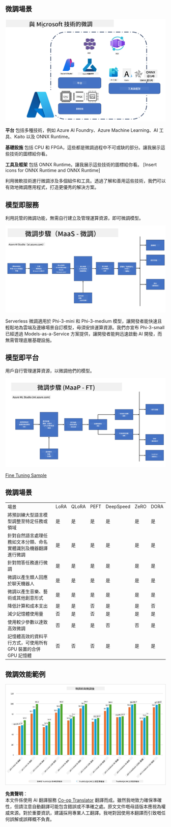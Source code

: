 <!--
CO_OP_TRANSLATOR_METADATA:
{
  "original_hash": "cb5648935f63edc17e95ce38f23adc32",
  "translation_date": "2025-05-08T05:22:01+00:00",
  "source_file": "md/03.FineTuning/FineTuning_Scenarios.md",
  "language_code": "hk"
}
-->
## 微調場景

![FineTuning with MS Services](../../../../translated_images/FinetuningwithMS.3d0cec8ae693e094c38c72575e63f2c9bf1cf980ab90f1388e102709f9c979e5.hk.png)

**平台** 包括多種技術，例如 Azure AI Foundry、Azure Machine Learning、AI 工具、Kaito 以及 ONNX Runtime。

**基礎設施** 包括 CPU 和 FPGA，這些都是微調過程中不可或缺的部分。讓我展示這些技術的圖標給你看。

**工具及框架** 包括 ONNX Runtime。讓我展示這些技術的圖標給你看。
[Insert icons for ONNX Runtime and ONNX Runtime]

利用微軟技術進行微調涉及多個組件和工具。透過了解和善用這些技術，我們可以有效地微調應用程式，打造更優秀的解決方案。

## 模型即服務

利用託管的微調功能，無需自行建立及管理運算資源，即可微調模型。

![MaaS Fine Tuning](../../../../translated_images/MaaSfinetune.3eee4630607aff0d0a137b16ab79ec5977ece923cd1fdd89557a2655c632669d.hk.png)

Serverless 微調適用於 Phi-3-mini 和 Phi-3-medium 模型，讓開發者能快速且輕鬆地為雲端及邊緣場景自訂模型，毋須安排運算資源。我們亦宣布 Phi-3-small 已經透過 Models-as-a-Service 方案提供，讓開發者能夠迅速啟動 AI 開發，而無需管理底層基礎設施。

## 模型即平台

用戶自行管理運算資源，以微調他們的模型。

![Maap Fine Tuning](../../../../translated_images/MaaPFinetune.fd3829c1122f5d1c4a6a91593ebc348548410e162acda34f18034384e3b3816a.hk.png)

[Fine Tuning Sample](https://github.com/Azure/azureml-examples/blob/main/sdk/python/foundation-models/system/finetune/chat-completion/chat-completion.ipynb)

## 微調場景

| | | | | | | |
|-|-|-|-|-|-|-|
|場景|LoRA|QLoRA|PEFT|DeepSpeed|ZeRO|DORA|
|將預訓練大型語言模型調整至特定任務或領域|是|是|是|是|是|是|
|針對自然語言處理任務如文本分類、命名實體識別及機器翻譯進行微調|是|是|是|是|是|是|
|針對問答任務進行微調|是|是|是|是|是|是|
|微調以產生類人回應於聊天機器人|是|是|是|是|是|是|
|微調以產生音樂、藝術或其他創意形式|是|是|是|是|是|是|
|降低計算和成本支出|是|是|否|是|是|否|
|減少記憶體使用量|否|是|否|是|是|是|
|使用較少參數以達致高效微調|否|是|是|否|否|是|
|記憶體高效的資料平行方式，可使用所有 GPU 裝置的合併 GPU 記憶體|否|否|否|是|是|是|

## 微調效能範例

![Finetuning Performance](../../../../translated_images/Finetuningexamples.a9a41214f8f5afc186adb16a413b1c17e2f43a89933ba95feb5aee84b0b24add.hk.png)

**免責聲明**：  
本文件係使用 AI 翻譯服務 [Co-op Translator](https://github.com/Azure/co-op-translator) 翻譯而成。雖然我哋致力確保準確性，但請注意自動翻譯可能包含錯誤或不準確之處。原文文件嘅母語版本應視為權威來源。對於重要資訊，建議採用專業人工翻譯。我哋對因使用本翻譯而引致嘅任何誤解或誤釋概不負責。
